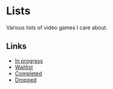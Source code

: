 # Lists

Various lists of video games I care about.

## Links

- [In progress](./in-progress.md)
- [Waitlist](./waitlist.md)
- [Completed](./completed.md)
- [Dropped](./dropped.md)
